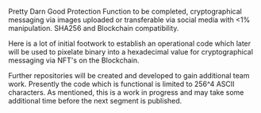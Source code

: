 Pretty Darn Good Protection
Function to be completed, cryptographical messaging via images uploaded or transferable via social media with <1% manipulation.  SHA256 and Blockchain compatibility.

Here is a lot of initial footwork to establish an operational code which later will be used to pixelate binary into a hexadecimal value for cryptographical messaging via NFT's on the Blockchain.

Further repositories will be created and developed to gain additional team work.  Presently the code which is functional is limited to 256^4 ASCII characters. As mentioned, this is a work in progress and may take some additional time before the next segment is published.
